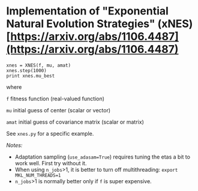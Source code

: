 # Implementation of "Exponential Natural Evolution Strategies" (xNES) [https://arxiv.org/abs/1106.4487](https://arxiv.org/abs/1106.4487)

    xnes = XNES(f, mu, amat)
    xnes.step(1000)
    print xnes.mu_best 

where

`f` fitness function (real-valued function)

`mu` initial guess of center (scalar or vector)

`amat` initial guess of covariance matrix (scalar or matrix)

See `xnes.py` for a specific example.

*Notes:* 

- Adaptation sampling (`use_adasam=True`) requires tuning the etas a bit to work well. First try without it.
- When using `n_jobs`>1, it is better to turn off multithreading: `export MKL_NUM_THREADS=1`
- `n_jobs`>1 is normally better only if `f` is super expensive.
